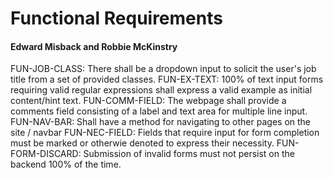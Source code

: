 # Functional Requirements
#### Edward Misback and Robbie McKinstry

FUN-JOB-CLASS: There shall be a dropdown input to solicit the user's job title from a set of provided classes.
FUN-EX-TEXT: 100% of text input forms requiring valid regular expressions shall express a valid example as initial content/hint text.
FUN-COMM-FIELD: The webpage shall provide a comments field consisting of a label and text area for multiple line input.
FUN-NAV-BAR: Shall have a method for navigating to other pages on the site / navbar
FUN-NEC-FIELD: Fields that require input for form completion must be marked or otherwie denoted to express their necessity.
FUN-FORM-DISCARD: Submission of invalid forms must not persist on the backend 100% of the time.
